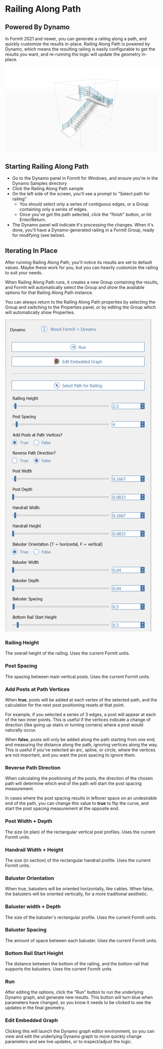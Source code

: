 # Railing Along Path

## Powered By Dynamo

In FormIt 2021 and newer, you can generate a railing along a path, and quickly customize the results in-place. Railing Along Path is powered by Dynamo, which means the resulting railing is easily configurable to get the results you want, and re-running the logic will update the geometry in-place.

![](../.gitbook/assets/railing-along-path_original.png)

## Starting Railing Along Path

* Go to the Dynamo panel in FormIt for Windows, and ensure you're in the Dynamo Samples directory
* Click the Railing Along Path sample
* On the left side of the screen, you'll see a prompt to "Select path for railing"
  * You should select only a series of contiguous edges, or a Group containing only a series of edges.
  * Once you've got the path selected, click the "finish" button, or hit Enter/Return.
* The Dynamo panel will indicate it's processing the changes. When it's done, you'll have a Dynamo-generated railing in a FormIt Group, ready for modifying \(see below\).

## Iterating In Place

After running Railing Along Path, you'll notice its results are set to default values. Maybe these work for you, but you can heavily customize the railing to suit your needs.

When Railing Along Path runs, it creates a new Group containing the results, and FormIt will automatically select the Group and show the available options for that Railing Along Path instance. 

You can always return to the Railing Along Path properties by selecting the Group and switching to the Properties panel, or by editing the Group which will automatically show Properties.

![](../.gitbook/assets/railing-along-path-options.png)

### Railing Height

The overall height of the railing. Uses the current FormIt units.

### Post Spacing

The spacing between main vertical posts. Uses the current FormIt units.

### Add Posts at Path Vertices

When **true**, posts will be added at each vertex of the selected path, and the calculation for the next post positioning resets at that point. 

For example, if you selected a series of 3 edges, a post will appear at each of the two inner points. This is useful if the vertices indicate a change of direction \(like going up stairs or turning corners\) where a post would naturally occur.

When **false**, posts will only be added along the path starting from one end, and measuring the distance along the path, ignoring vertices along the way. This is useful if you've selected an arc, spline, or circle, where the vertices are not important, and you want the post spacing to ignore them.

### Reverse Path Direction

When calculating the positioning of the posts, the direction of the chosen path will determine which end of the path will start the post spacing measurement.

In cases where the post spacing results in leftover space on an undesirable end of the path, you can change this value to **true** to flip the curve, and start the post spacing measurement at the opposite end.

### Post Width + Depth

The size \(in plan\) of the rectangular vertical post profiles. Uses the current FormIt units.

### Handrail Width + Height

The size \(in section\) of the rectangular handrail profile. Uses the current FormIt units.

### Baluster Orientation

When true, balusters will be oriented horizontally, like cables. When false, the balusters will be oriented vertically, for a more traditional aesthetic.

### Baluster width + Depth

The size of the baluster's rectangular profile. Uses the current FormIt units.

### Baluster Spacing

The amount of space between each baluster. Uses the current FormIt units.

### Bottom Rail Start Height

The distance between the bottom of the railing, and the bottom rail that supports the balusters. Uses the current FormIt units.

### Run

After editing the options, click the "Run" button to run the underlying Dynamo graph, and generate new results. This button will turn blue when parameters have changed, so you know it needs to be clicked to see the updates in the final geometry.‌

### Edit Embedded Graph

Clicking this will launch the Dynamo graph editor environment, so you can view and edit the underlying Dynamo graph to more quickly change parameters and see live updates, or to inspect/adjust the logic.

